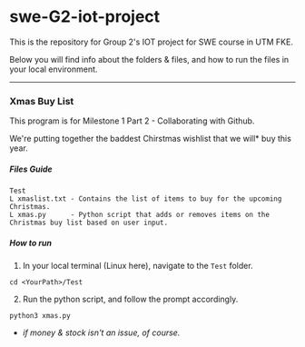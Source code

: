 # swe-G2-iot-project
This is the repository for Group 2's IOT project for SWE course in UTM FKE. 

Below you will find info about the folders & files, and how to run the files in your local environment.


---


### Xmas Buy List
This program is for Milestone 1 Part 2 - Collaborating with Github.

We're putting together the baddest Chirstmas wishlist that we will* buy this year.

##### Files Guide

```
Test
L xmaslist.txt - Contains the list of items to buy for the upcoming Christmas. 
L xmas.py      - Python script that adds or removes items on the Christmas buy list based on user input.
```


##### How to run 
1. In your local terminal (Linux here), navigate to the `Test` folder.
```
cd <YourPath>/Test
```
2. Run the python script, and follow the prompt accordingly.
```
python3 xmas.py
```
* *if money & stock isn't an issue, of course.*
